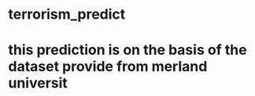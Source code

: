 # terrorism_predict

# this prediction is on the basis of the dataset provide from merland universit